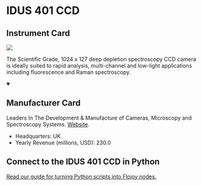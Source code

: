 
# IDUS 401 CCD

## Instrument Card

<img src="https://v5.airtableusercontent.com/v1/19/19/1691539200000/XGeXyrlTGeEUPL4BW8CZCg/qeOKrWrOa4kEuH3rUNqk7OYCxvrQRquQG1EbZHi3FDMhTa9j5UL2xDcmpGWMj_LlarJ42z6GTkblVTI6J13qW-mqstyk-URmAZbMiO_P94Y/JDkZrXqH3fRZjXCqRP5p6rvAPucBuiWhoVAZztzjGnQ"/>
<p>The Scientific Grade, 1024 x 127 deep depletion spectroscopy CCD camera is ideally suited to rapid analysis, multi-channel and low-light applications including fluorescence and Raman spectroscopy.</p>

<details open>
<summary><h2>Manufacturer Card</h2></summary>

Leaders In The Development & Manufacture of Cameras, Microscopy and Spectroscopy Systems. <a href="https://andor.oxinst.com/">Website</a>.

<ul>
  <li>Headquarters: UK</li>
  <li>Yearly Revenue (millions, USD): 230.0</li>
</ul>
</details>

## Connect to the IDUS 401 CCD in Python

[Read our guide for turning Python scripts into Flojoy nodes.](https://docs.flojoy.ai/custom-nodes/creating-custom-node/)


